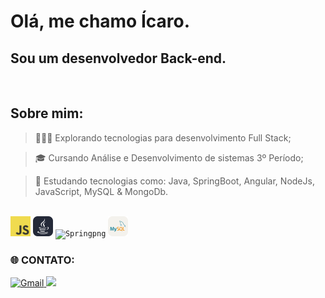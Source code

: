  
 # Olá, me chamo Ícaro.
 ## Sou um desenvolvedor Back-end.
 
 <br/>

 ## Sobre mim:

>👩🏾‍💻 Explorando tecnologias para desenvolvimento Full Stack;

>🎓 Cursando Análise e Desenvolvimento de sistemas 3º Período;

>🌱 Estudando tecnologias como: Java, SpringBoot, Angular, NodeJs, JavaScript, MySQL & MongoDb.

 <br/>
<code><img height="32" src="https://raw.githubusercontent.com/github/explore/80688e429a7d4ef2fca1e82350fe8e3517d3494d/topics/javascript/javascript.png" alt="Javascript"/></code>
<code><img height="32" src="https://raw.githubusercontent.com/tandpfun/skill-icons/65dea6c4eaca7da319e552c09f4cf5a9a8dab2c8/icons/Java-Dark.svg" alt="Java"/></code>
<code><img height="32" src="https://user-images.githubusercontent.com/25181517/183891303-41f257f8-6b3d-487c-aa56-c497b880d0fb.png" alt="Springpng"/></code>
<code><img height="32" src="https://raw.githubusercontent.com/tandpfun/skill-icons/65dea6c4eaca7da319e552c09f4cf5a9a8dab2c8/icons/MySQL-Light.svg" alt="Mysql"/></code>

 <br/>

 ### 🌐 CONTATO:
<div>
 <a href="mailto:contato.icaroreis.dev@gmail.com" target="_blank" rel="noopener noreferrer">
        <img src="https://img.shields.io/badge/Gmail-D14836?style=for-the-badge&logo=gmail&logoColor=white" alt="Gmail">
</a>
<a href="https://www.linkedin.com/in/%C3%ADcaro-reis-dev/" target="_blank"><img src="https://img.shields.io/badge/-LinkedIn-%230077B5?style= for-the-badge&logo=linkedin&logoColor=white" target="_blank"></a>
</div>


